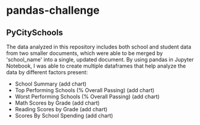 # pandas-challenge
## PyCitySchools
The data analyzed in this repository includes both school and student data from two smaller documents, which were able to be merged by 'school_name' into a single, updated document. By using pandas in Jupyter Notebook, I was able to create multiple dataframes that help analyze the data by different factors present:
* School Summary 
    (add chart)
* Top Performing Schools (% Overall Passing)
    (add chart)
* Worst Performing Schools (% Overall Passing)
    (add chart)
* Math Scores by Grade
    (add chart)
* Reading Scores by Grade
    (add chart)
* Scores By School Spending
    (add chart)